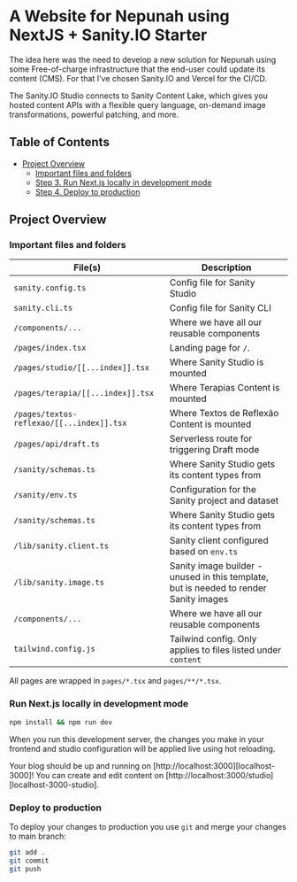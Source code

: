 # A Website for Nepunah using NextJS + Sanity.IO Starter

The idea here was the need to develop a new solution for Nepunah using some Free-of-charge infrastructure that the end-user could update its content (CMS).
For that I've chosen Sanity.IO and Vercel for the CI/CD.

The Sanity.IO Studio connects to Sanity Content Lake, which gives you hosted content APIs with a flexible query language, on-demand image transformations, powerful patching, and more.

## Table of Contents

- [Project Overview](#project-overview)
  - [Important files and folders](#important-files-and-folders)
  - [Step 3. Run Next.js locally in development mode](#run-nextjs-locally-in-development-mode)
  - [Step 4. Deploy to production](#deploy-to-production)


## Project Overview

### Important files and folders

| File(s)                                   | Description                                                                           |
| --------------------------------          | ------------------------------------------------------------------------------------- |
| `sanity.config.ts`                        | Config file for Sanity Studio                                                         |
| `sanity.cli.ts`                           | Config file for Sanity CLI                                                            |
| `/components/...`                         | Where we have all our reusable components                                             |
| `/pages/index.tsx`                        | Landing page for `/`.                                                                 |
| `/pages/studio/[[...index]].tsx`          | Where Sanity Studio is mounted                                                        |
| `/pages/terapia/[[...index]].tsx`         | Where Terapias Content is mounted                                                     |
| `/pages/textos-reflexao/[[...index]].tsx` | Where Textos de Reflexão Content is mounted                                           |
| `/pages/api/draft.ts`                     | Serverless route for triggering Draft mode                                            |
| `/sanity/schemas.ts`                      | Where Sanity Studio gets its content types from                                       |
| `/sanity/env.ts`                          | Configuration for the Sanity project and dataset                                      |
| `/sanity/schemas.ts`                      | Where Sanity Studio gets its content types from                                       |
| `/lib/sanity.client.ts`                   | Sanity client configured based on `env.ts`                                            |
| `/lib/sanity.image.ts`                    | Sanity image builder - unused in this template, but is needed to render Sanity images |
| `/components/...`                         | Where we have all our reusable components                                             |
| `tailwind.config.js`                      | Tailwind config. Only applies to files listed under `content`                         |

All pages are wrapped in `pages/*.tsx` and `pages/**/*.tsx`.

### Run Next.js locally in development mode

```bash
npm install && npm run dev
```

When you run this development server, the changes you make in your frontend and studio configuration will be applied live using hot reloading.

Your blog should be up and running on [http://localhost:3000][localhost-3000]! You can create and edit content on [http://localhost:3000/studio][localhost-3000-studio].

### Deploy to production

To deploy your changes to production you use `git` and merge your changes to main branch:

```bash
git add .
git commit
git push
```

